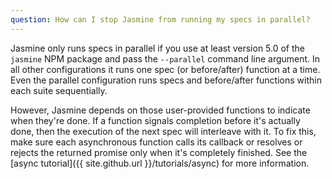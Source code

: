 ```yaml
---
question: How can I stop Jasmine from running my specs in parallel?
---
```


Jasmine only runs specs in parallel if you use at least version 5.0 of the
`jasmine` NPM package and pass the `--parallel` command line argument. In
all other configurations it runs one spec (or
before/after) function at a time. Even the parallel configuration runs specs and
before/after functions within each suite sequentially.

However, Jasmine depends on those user-provided
functions to indicate when they're done. If a function signals completion
before it's actually done, then
the execution of the next spec will interleave with it. To fix this, make sure
each asynchronous function calls its callback or resolves or rejects the
returned promise only when it's completely finished. See the
[async tutorial]({{ site.github.url }}/tutorials/async) for more information.
